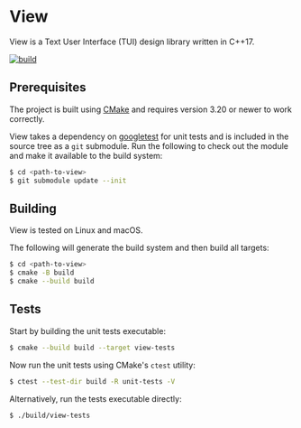 # View
View is a Text User Interface (TUI) design library written in C++17.

[![build](https://github.com/whalbawi/view/actions/workflows/build.yml/badge.svg?branch=master)](https://github.com/whalbawi/view/actions/workflows/build.yml)

## Prerequisites
The project is built using [CMake](https://cmake.org/) and requires version 3.20 or newer to work correctly.

View takes a dependency on [googletest](https://github.com/google/googletest) for unit tests and is included
in the source tree as a `git` submodule. Run the following to check out the module and make it available
to the build system:
```bash
$ cd <path-to-view>
$ git submodule update --init
```

## Building
View is tested on Linux and macOS.

The following will generate the build system and then build all targets:
```bash
$ cd <path-to-view>
$ cmake -B build
$ cmake --build build
```

## Tests
Start by building the unit tests executable:
```bash
$ cmake --build build --target view-tests
```

Now run the unit tests using CMake's `ctest` utility:
```bash
$ ctest --test-dir build -R unit-tests -V
```

Alternatively, run the tests executable directly:
```bash
$ ./build/view-tests
```
